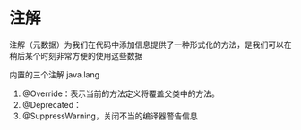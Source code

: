 # 注解

注解（元数据）为我们在代码中添加信息提供了一种形式化的方法，是我们可以在稍后某个时刻非常方便的使用这些数据

内置的三个注解 java.lang

1. @Override：表示当前的方法定义将覆盖父类中的方法。
2. @Deprecated：
3. @SuppressWarning，关闭不当的编译器警告信息

